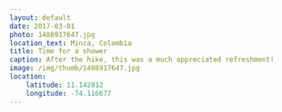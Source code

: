 ```yaml
---
layout: default
date: 2017-03-01
photo: 1488917647.jpg
location_text: Minca, Colombia
title: Time for a shower
caption: After the hike, this was a much appreciated refreshment!
image: /img/thumb/1488917647.jpg
location:
    latitude: 11.142812
    longitude: -74.116677
---
```

